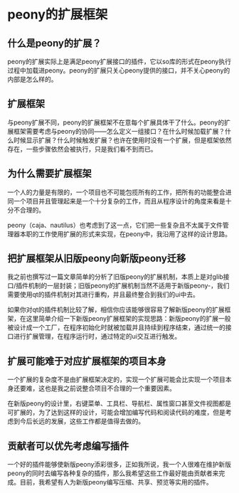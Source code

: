 # peony的扩展框架

## 什么是peony的扩展？

peony的扩展实际上是满足peony扩展接口的插件，它以so库的形式在peony执行过程中加载进peony。peony的扩展只关心peony提供的接口，并不关心peony的内部是怎么样的。

## 扩展框架

与peony扩展不同，peony的扩展框架不在意每个扩展具体干了什么。peony的扩展框架需要考虑与peony的协同——怎么定义一组接口？在什么时候加载扩展？什么时候显示扩展？什么时候触发扩展？也许在使用时没有一个扩展，但是框架依然存在，一些步骤依然会被执行，只是我们看不到而已。

## 为什么需要扩展框架

一个人的力量是有限的，一个项目也不可能包揽所有的工作，把所有的功能整合进同一个项目并且管理起来是一个十分复杂的工作，而且从程序设计的角度来看是十分不合理的。

peony（caja、nautilus）也考虑到了这一点，它们把一些复杂且不太属于文件管理器本职的工作使用扩展的形式来实现，在peony中，我沿用了这样的设计思路。

## 把扩展框架从旧版peony向新版peony迁移

我之前也撰写过一篇文章简单的分析了旧版peony的扩展机制，本质上是对glib接口/插件机制的一层封装；旧版peony的扩展机制当然不适用于新版peony-，我们需要使用qt的插件机制对其进行重构，并且最终整合到我们的ui中去。

如果你对qt的插件机制比较了解，相信你应该能够很容易了解新版peony的扩展框架，在这里简单介绍一下新版peony扩展框架的实现思路：新版peony的扩展一般被设计成一个工厂，在程序初始化时就被加载并且持续到程序结束，通过统一的接口进行扩展管理，在程序运行时，通过特定的ui交互进行触发。

## 扩展可能难于对应扩展框架的项目本身

一个扩展的复杂度不是由扩展框架决定的，实现一个扩展可能会比实现一个项目本身还要难，这也是我之前说整合项目不合理的一个重要因素。

在新版peony的设计里，右键菜单、工具栏、导航栏、属性窗口甚至文件视图都是可扩展的，为了达到这样的设计，可能会增加编写代码和阅读代码的难度，但是考虑到今后长远的发展，这些工作都是值得去做的。

## 贡献者可以优先考虑编写插件

一个好的插件能够使新版peony添彩很多，正如我所说，我一个人很难在维护新版peony的同时去编写各种复杂的插件，那么我希望这些工作最好能由贡献者来完成。目前，我希望有人为新版peony编写压缩、共享、预览等实用的插件。



